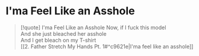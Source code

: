 # I'ma Feel Like an Asshole

> [!quote] I'ma Feel Like an Asshole
Now, if I fuck this model  
And she just bleached her asshole  
And I get bleach on my T-shirt  
[[2. Father Stretch My Hands Pt. 1#^c9621e|I'ma feel like an asshole]]  
